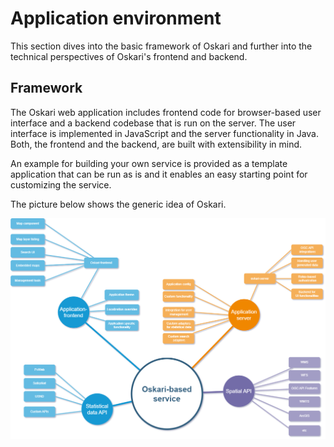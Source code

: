 # Application environment

This section dives into the basic framework of Oskari and further into the technical perspectives of Oskari's frontend and backend.

## Framework

The Oskari web application includes frontend code for browser-based user interface and a backend codebase that is run on the server. The user interface is implemented in JavaScript and the server functionality in Java. Both, the frontend and the backend, are built with extensibility in mind.

An example for building your own service is provided as a template application that can be run as is and it enables an easy starting point for customizing the service.

The picture below shows the generic idea of Oskari.

![application-environment-1.png](../resources/images/oskari-generic.drawio.png)